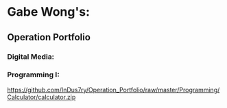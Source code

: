 # Gabe Wong's:
## Operation Portfolio
### Digital Media:

### Programming I:

<https://github.com/InDus7ry/Operation_Portfolio/raw/master/Programming/Calculator/calculator.zip>
